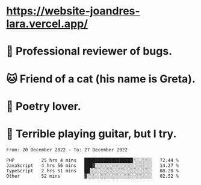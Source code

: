 # https://website-joandres-lara.vercel.app/
# 🐛 Professional reviewer of bugs.
# 🐱 Friend of a cat (his name is Greta).
# 📜 Poetry lover.
# 🎸 Terrible playing guitar, but I try.

<!--START_SECTION:waka-->

```text
From: 20 December 2022 - To: 27 December 2022

PHP          25 hrs 4 mins   ██████████████████░░░░░░░   72.44 %
JavaScript   4 hrs 56 mins   ███▓░░░░░░░░░░░░░░░░░░░░░   14.27 %
TypeScript   2 hrs 51 mins   ██░░░░░░░░░░░░░░░░░░░░░░░   08.28 %
Other        52 mins         ▓░░░░░░░░░░░░░░░░░░░░░░░░   02.52 %
```

<!--END_SECTION:waka-->
